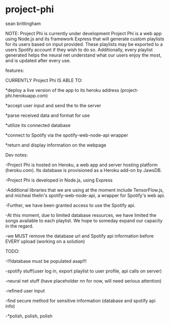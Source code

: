﻿# project-phi
sean brittingham

NOTE: Project Phi is currently under development
  Project Phi is a web app using Node.js and its framework Express that will generate custom playlists for its users based on 
  input provided. These playlists may be exported to a users Spotify account if they wish to do so. Additionally, every playlist
  generated helps the neural net understand what our users enjoy the most, and is updated after every use.

features:

CURRENTLY Project Phi IS ABLE TO:
  
  *deploy a live version of the app to its heroku address (project-phi.herokuapp.com)
  
  *accept user input and send the to the server
  
  *parse received data and format for use
  
  *utilize its connected database
  
  *connect to Spotify via the spotify-web-node-api wrapper
  
  *return and display information on the webpage
  
Dev notes:
  
  -Project Phi is hosted on Heroku, a web app and server hosting platform (heroku.com). Its database is provisioned as a Heroku add-on
  by JawsDB.
  
  -Project Phi is developed in Node.js, using Express
  
  -Additional libraries that we are using at the moment include TensorFlow.js, and micheal thelin's spotify-web-node-api, a wrapper 
  for Spotify's web api.
  
  -Further, we have been granted access to use the Spotify api.
  
  -At this moment, due to limited database resources, we have limited the songs available to each playlist. We hope to someday expand
  our capacity in the regard.
  
  -we MUST remove the database url and Spotify api information before EVERY upload (working on a solution)

  
TODO:
  
  -!!!database must be populated asap!!!
  
  -spotify stuff(user log in, export playlist to user profile, api calls on server)
  
  -neural net stuff (have placeholder nn for now, will need serious attention)
  
  -refined user input
  
  -find secure method for sensitive information (database and spotify api info)
  
  -*polish, polish, polish
  
